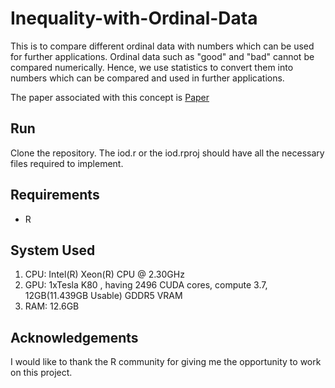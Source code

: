 # Inequality-with-Ordinal-Data

This is to compare different ordinal data with numbers which can be used for further applications. 
Ordinal data such as "good" and "bad" cannot be compared numerically. Hence, we use statistics to convert them into numbers which can be compared and used in further applications.

The paper associated with this concept is [Paper](man/130226_emmanuel_flachaire.pdf)

## Run

Clone the repository.
The iod.r or the iod.rproj should have all the necessary files required to implement.

## Requirements
- R

## System Used
1. CPU: Intel(R) Xeon(R) CPU @ 2.30GHz
2. GPU: 1xTesla K80 , having 2496 CUDA cores, compute 3.7,  12GB(11.439GB Usable) GDDR5  VRAM
3. RAM: 12.6GB

## Acknowledgements
I would like to thank the R community for giving me the opportunity to work on this project.
